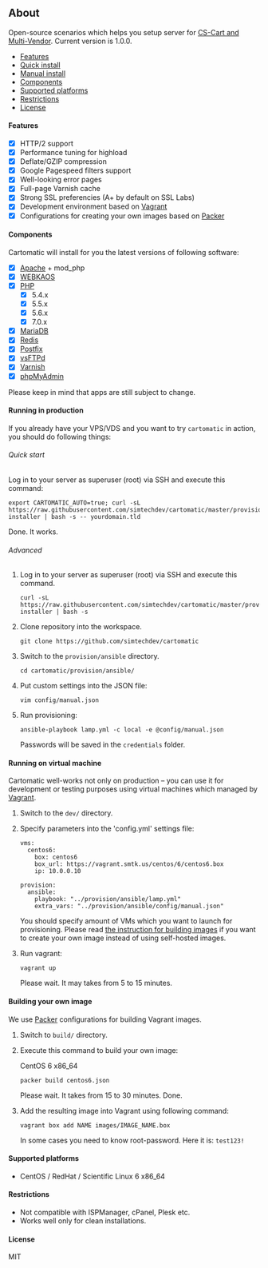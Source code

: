 ## About

Open-source scenarios which helps you setup server for [CS-Cart and Multi-Vendor](https://cs-cart.com/). Current version is 1.0.0.

* [Features](#features)
* [Quick install](#quick-install)
* [Manual install](#manual-install)
* [Components](#components)
* [Supported platforms](#supported-platforms)
* [Restrictions](#restrictions)
* [License](#license)

#### Features

- [x] HTTP/2 support
- [x] Performance tuning for highload
- [x] Deflate/GZIP compression
- [x] Google Pagespeed filters support
- [x] Well-looking error pages
- [x] Full-page Varnish cache
- [x] Strong SSL preferencies (A+ by default on SSL Labs)
- [x] Development environment based on [Vagrant](https://vagrantup.com)
- [x] Configurations for creating your own images based on [Packer](https://packer.io)

#### Components

Cartomatic will install for you the latest versions of following software:

- [x] [Apache](http://httpd.apache.org) + mod_php
- [x] [WEBKAOS](http://github.com/essentialkaos/webkaos)
- [x] [PHP](https://secure.php.net)
  - [x] 5.4.x
  - [x] 5.5.x
  - [x] 5.6.x
  - [x] 7.0.x
- [x] [MariaDB](https://mariadb.com)
- [x] [Redis](http://redis.io)
- [x] [Postfix](http://www.postfix.org)
- [x] [vsFTPd](https://security.appspot.com/vsftpd.html)
- [x] [Varnish](https://www.varnish-cache.org)
- [x] [phpMyAdmin](https://www.phpmyadmin.net)

Please keep in mind that apps are still subject to change.

#### Running in production 

If you already have your VPS/VDS and you want to try `cartomatic` in action, you should do following things:

###### Quick start

Log in to your server as superuser (root) via SSH and execute this command:

```
export CARTOMATIC_AUTO=true; curl -sL https://raw.githubusercontent.com/simtechdev/cartomatic/master/provision/shell/cartomatic-installer | bash -s -- yourdomain.tld
```

Done. It works.

###### Advanced 

1. Log in to your server as superuser (root) via SSH and execute this command.

    ```
    curl -sL https://raw.githubusercontent.com/simtechdev/cartomatic/master/provision/shell/cartomatic-installer | bash -s
    ```

2. Clone repository into the workspace.

   ```
   git clone https://github.com/simtechdev/cartomatic
   ```

3. Switch to the `provision/ansible` directory.

    ```
    cd cartomatic/provision/ansible/
    ```

4. Put custom settings into the JSON file:

    ```
    vim config/manual.json
    ```

5. Run provisioning:

    ```
    ansible-playbook lamp.yml -c local -e @config/manual.json
    ```

    Passwords will be saved in the `credentials` folder.

#### Running on virtual machine

Cartomatic well-works not only on production – you can use it for development or
testing purposes using virtual machines which managed by [Vagrant](https://vagrantup.com).

1. Switch to the `dev/` directory.

2. Specify parameters into the 'config.yml' settings file:

    ```
    vms:
      centos6:
        box: centos6
        box_url: https://vagrant.smtk.us/centos/6/centos6.box
        ip: 10.0.0.10

    provision:
      ansible:
        playbook: "../provision/ansible/lamp.yml"
        extra_vars: "../provision/ansible/config/manual.json"
    ```

    You should specify amount of VMs which you want to launch for provisioning.
    Please read [the instruction for building images](../build/README.md) if you want to
    create your own image instead of using self-hosted images.

3. Run vagrant:

    ```
    vagrant up
    ```

    Please wait. It may takes from 5 to 15 minutes.

#### Building your own image

We use [Packer](https://packer.io) configurations for building Vagrant images.

1. Switch to `build/` directory.

2. Execute this command to build your own image:

    CentOS 6 x86_64
    ```
    packer build centos6.json
    ```

    Please wait. It takes from 15 to 30 minutes. Done.

3. Add the resulting image into Vagrant using following command:

    ```
    vagrant box add NAME images/IMAGE_NAME.box
    ```

    In some cases you need to know root-password. Here it is: `test123!`

#### Supported platforms

* CentOS / RedHat / Scientific Linux 6 x86_64

#### Restrictions

* Not compatible with ISPManager, cPanel, Plesk etc.
* Works well only for clean installations.

#### License

MIT
